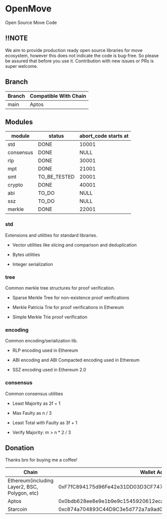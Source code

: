 # OpenMove
Open Source Move Code

## !!NOTE
We aim to provide production ready open source libraries for move ecosystem, however this does not indicate the code is bug-free. So please be assured that before you use it. Contribution with new issues or PRs is super welcome. 

## Branch

| Branch   | Compatible With Chain |
| -------- | --------------------  |
| main     | Aptos                 |


## Modules

| module   | status               |  abort_code starts at  |
| -------- | -------------------- | ---------------------  |
| std      | DONE                 | 10001                  |
| consensus| DONE                 | NULL                   |
| rlp      | DONE                 | 30001                  |
| mpt      | DONE                 | 21001                  |
| smt      | TO_BE_TESTED         | 20001                  |
| crypto   | DONE                 | 40001                  |
| abi      | TO_DO                | NULL                   |
| ssz      | TO_DO                | NULL                   |
| merkle   | DONE                 | 22001                  |


### std

Extensions and utilities for standard libraries.

- Vector utilities like slicing and comparison and deduplication

- Bytes utilities

- Integer serialization

### tree

Common merkle tree structures for proof verification.

- Sparse Merkle Tree for non-existence proof verifications

- Merkle Patricia Trie for proof verifications in Ethereum

- Simple Merkle Trie proof verification

### encoding

Common encoding/serialization lib.

- RLP encoding used in Ethereum

- ABI encoding and ABI Compacted encoding used in Ethereum

- SSZ encoding used in Ethereum 2.0


### consensus

Common consensus utilities

- Least Majority as 2f + 1

- Max Faulty as n / 3

- Least Total with Faulty as 3f + 1

- Verify Majority: m > n * 2 / 3


## Donation

Thanks bro for buying me a coffee!

| Chain                                        | Wallet Address                                                        |
| -------------------------------------------- | --------------------------------------------------------------------- |
| Ethereum(including Layer2, BSC, Polygon, etc)| 0xF7fC894175d96Fe42e31DD03D3CF747B988703fC                            |
| Aptos                                        | 0x0bdb628ee8e9e1b9e9c1545920612eca7d2b6cd96cefdcfa9e53a2d22ac84ca5    |
| Starcoin                                     | 0xc874a704893C44D9C3e5d772a7a9ad0d                                    |

